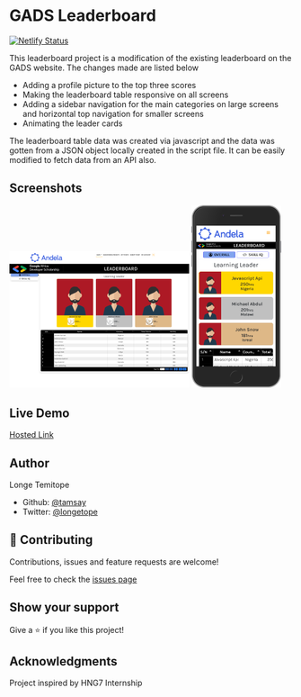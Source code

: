 # GADS Leaderboard

[![Netlify Status](https://api.netlify.com/api/v1/badges/0ec2079a-f69c-4e1c-8144-35c5d33d11a1/deploy-status)](https://app.netlify.com/sites/naughty-engelbart-6220f2/deploys)

This leaderboard project is a modification of the existing leaderboard on the GADS website. The changes made are listed below
- Adding a profile picture to the top three scores
- Making the leaderboard table responsive on all screens
- Adding a sidebar navigation for the main categories on large screens and horizontal top navigation for smaller screens
- Animating the leader cards

The leaderboard table data was created via javascript and the data was gotten from a JSON object locally created in the script file. It can be easily modified to fetch data from an API also. 

## Screenshots

<img src="desktop.png" alt="desktop" width="320"/>
<img src="mobile.png" alt="mobile" width = "160"/>


## Live Demo

[Hosted Link](naughty-engelbart-6220f2.netlify.app)

## Author

Longe Temitope
- Github: [@tamsay](https://github.com/tamsay)
- Twitter: [@longetope](https://twitter.com/longetope)

## 🤝 Contributing

Contributions, issues and feature requests are welcome!

Feel free to check the [issues page](https://github.com/tamsay/GADS_Leaderboard/issues)

## Show your support

Give a ⭐️ if you like this project!

## Acknowledgments

Project inspired by HNG7 Internship